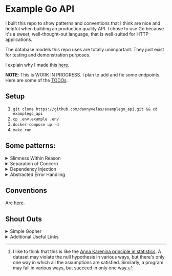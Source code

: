 # Example Go API

I built this repo to show patterns and conventions that I think are nice and helpful when building an production quality API. I chose to use Go because it's a sweet, well-thought-out language, that is well-suited for HTTP applications.

The database models this repo uses are totally unimportant. They just exist for testing and demonstration purposes.

I explain why I made this [here](./MOTIVATION.md).

**NOTE**: This is WORK IN PROGRESS. I plan to add and fix some endpoints. Here are some of the [TODOs](./TODO.md).

## Setup

1. `git clone https://github.com/dannyvelas/examplego_api.git && cd examplego_api`
2. `cp .env.example .env`
3. `docker-compose up -d`
4. `make run`

## Some patterns:

<details>

<summary>Slimness Within Reason</summary>

I tried to minimize the amount of size of dependencies, within reason. The most important dependency here is the routing library. This required the most thought and research.

Per my motivation, I chose not to use [Gin](https://github.com/gin-gonic/gin) even though it is probably Golang's most famous HTTP routing dependency. It seemed like it provided more features than I needed.

I could have gone to the extreme and only used `net/http` for routing, using something like Axel Wagner’s [Shift Path technique](https://blog.merovius.de/2017/06/18/how-not-to-use-an-http-router.html). But, I felt like this was too much boilerplate.

So, I opted for [go-chi](https://github.com/go-chi/chi). This felt like a happy medium. It's routing logic is quite small (claiming ~1000LOC), yet it's still very functional and easy to use. As a bonus, it's perfect for modularity (more on that in the next section) and fast.

I was planning to use [http-router](https://github.com/julienschmidt/httprouter) because I think it's [even faster](https://gist.github.com/pkieltyka/123032f12052520aaccab752bd3e78cc) and similarly light. But I didn't because it [doesn't have support for subrouters](https://github.com/julienschmidt/httprouter/issues/141). So, it's a little bit harder to achieve modularity.
</details>

<details>

<summary>Separation of Concern</summary>

I tried to separate concerns as much as possible, keeping everything in its own isolated module.

For example, the database, API, and config logic are all in distinct packages. This means that the `api` package can ask the database package for some data, without knowing at all what it does or uses internally. It won't know what the database query looks like, what database library is being used, or what errors that library might return.

Also, I exposed some routes in the `main` file, like `/api/login` and `/api/admin/reviews`. But I chose to keep domain-specific routes in their own sub-routes. For example `/api/admin/reviews/all` and `/api/admin/reviews/active` are only listed and defined in a sub-router which is in `api/reviews_router.go`.
</details>

<details>

<summary>Dependency Injection</summary>

As I was writing this, I noticed that I needed some way of making my `Database` accessible to my routers. When I was first learning how to make API endpoints, I realized that an easy way to do this was to just make a globally scoped singleton instance of a `Database`. 

I think this works fine in NodeJS because [JS is not a multithreading language](https://deepu.tech/concurrency-in-modern-languages-js/). So, singletons in NodeJS need not be thread-safe. However in every other language, singletons are probably best to avoid if you don't want to touch [thread synchronization](https://stackoverflow.com/questions/1823286/singleton-in-go).

Aside from being unsafe, singletons also seem to be an [overused pattern in general](https://gameprogrammingpatterns.com/singleton.html).

Steering away from singletons, I came across [dependency injection](https://www.alexedwards.net/blog/organising-database-access). This was perfect! I could inject a service that interacts with the database into my routing functions.

As an example, suppose I want a routing function to get some reviews from the database. How can I do this?

In `main`, I could initialize an instance of a `Database` and pass or "inject" that into the `reviewsRepo` service. I can then inject the `reviewsRepo` service into `api.reviewsRouter`. Consequently, all the routing functions in `api.reviewsRouter` will have access to `reviewsRepo`, which will have access to the database.
</details>

<details>

<summary>Abstracted Error Handling</summary>

I'm very careful and interested in error handling. In my opinion it's a majorly important thing that often gets glossed over or put off. It's very obvious that programs generally get an input A and turn it to output B. But, it's more subtle to realize that they actually also may return a variety of other failure outputs. 

The path the program takes to returns B and not any failure output, is often called the happy path. And, the paths that return non-B outputs are called unhappy paths.[^1]

Unhappy paths are more subtle because developers are often thinking about how to get their program to return the right output. So, the happy path is where most of the focus and energy goes. The unhappy paths are often just treated as "throw an exception here. And, if you have time, make sure its error message doesn't expose internal or sensitive information."

However, after some years of using monadic functional types in Scala, Elm, and Rust, I've realized just how many unhappy paths there are. These languages had forced me to use types like `Maybe` and `Result<Left, Right>`, where `None` or `Left` represent unhappy results, and `Just` or `Right` represent happy results. Seeing these types all over my programs made me realize that error handling may be close to half of where development is spent, even though its where only a fraction of focus goes.

So, I tried my best to set up a good convention in handling errors here, taking advantage of Go's [explicit error handling approach](https://go.dev/blog/error-handling-and-go) and some of its [neat ways](https://go.dev/blog/go1.13-errors) to embed errors.

Part of this convention is to abstract errors between packages. I go into even more depth [here](./ABSTRACTING-ERRORS.md).
</details>

## Conventions

Are [here](./CONVENTIONS.md).

## Shout Outs

<details>

<summary>Simple Gopher</summary>

The biggest and most helpful reference in building this project was this repo I found on Reddit: <https://github.com/doppelganger113/simple_gopher>. I've learned a lot from it.

It uses the same patterns of separation of concern and dependency injection. However, it is a little bit more complex.

Some Differences:
* My code will have a dependency chain like: `api->repo->database`. Marko's code looks like: `api->service->repo->database`.
* Each layer in his code is separated by interfaces. I use structs.
* He has fancy concurrency, CICD, and AWS Cognito Authentication stuff. I don't have these things yet. And, may not add them.
* I think he doesn't abstract errors between packages.
</details>

<details>

<summary>Additional Useful Links</summary>

* Deciding what router to use: <https://benhoyt.com/writings/go-routing/>
* Deciding whether to use a framework or library: <https://stephensearles.com/framework-vs-library/>
* Whether to use getter/setter and constructor pattern in Golang: <https://stackoverflow.com/questions/26462043/how-to-disallow-direct-struct-initialization>
* Middleware patterns: <https://www.alexedwards.net/blog/making-and-using-middleware>
* Testing database: <https://faun.pub/how-to-test-database-repository-in-golang-771b59c8084e>
* Testify suite: <https://medium.com/nerd-for-tech/testing-rest-api-in-go-with-testify-and-mockery-c31ea2cc88f9>
* Testing naming conventions: <https://ieftimov.com/posts/testing-in-go-naming-conventions/#:~:text=The%20Golang%20source%20code%20itself,of%20the%20function%20under%20test.>
</details>


[^1]: I like to think that this is like the [Anna Karenina principle in statistics](https://en.wikipedia.org/wiki/Anna_Karenina_principle). A dataset may violate the null hypothesis in various ways, but there's only one way in which all the assumptions are satisfied. Similarly, a program may fail in various ways, but succeed in only one way.
